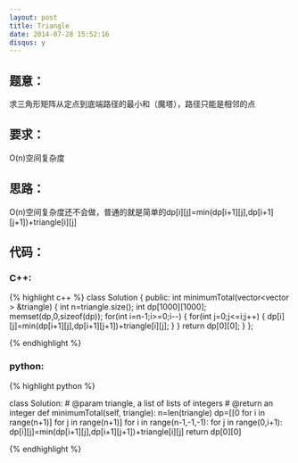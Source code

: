 ```yaml
---
layout: post
title: Triangle
date: 2014-07-28 15:52:16
disqus: y
---
```


## 题意：
求三角形矩阵从定点到底端路径的最小和（魔塔），路径只能是相邻的点

## 要求：
O(n)空间复杂度

## 思路：
O(n)空间复杂度还不会做，普通的就是简单的dp[i][j]=min(dp[i+1][j],dp[i+1][j+1])+triangle[i][j]

## 代码：

### C++:

{% highlight c++ %}
class Solution {
public:
    int minimumTotal(vector<vector<int> > &triangle) {
        int n=triangle.size();
        int dp[1000][1000];
        memset(dp,0,sizeof(dp));
        for(int i=n-1;i>=0;i--)
        {
            for(int j=0;j<=i;j++)
            {
                dp[i][j]=min(dp[i+1][j],dp[i+1][j+1])+triangle[i][j];
            }
        }
        return dp[0][0];
    }
};


 {% endhighlight %}
### python:

{% highlight python %}

class Solution:
    # @param triangle, a list of lists of integers
    # @return an integer
    def minimumTotal(self, triangle):
        n=len(triangle)
        dp=[[0 for i in range(n+1)] for j in range(n+1)]
        for i in range(n-1,-1,-1):
            for j in range(0,i+1):
                dp[i][j]=min(dp[i+1][j],dp[i+1][j+1])+triangle[i][j]
        return dp[0][0]
        
 {% endhighlight %}
